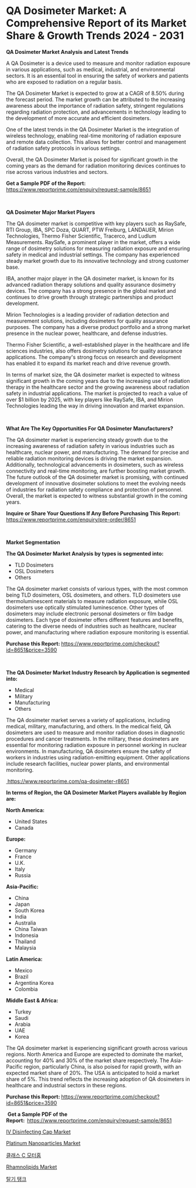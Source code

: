 <p><h1>QA Dosimeter Market: A Comprehensive Report of its Market Share & Growth Trends 2024 - 2031</h1></p><p><strong>QA Dosimeter Market Analysis and Latest Trends</strong></p>
<p><p>A QA Dosimeter is a device used to measure and monitor radiation exposure in various applications, such as medical, industrial, and environmental sectors. It is an essential tool in ensuring the safety of workers and patients who are exposed to radiation on a regular basis.</p><p>The QA Dosimeter Market is expected to grow at a CAGR of 8.50% during the forecast period. The market growth can be attributed to the increasing awareness about the importance of radiation safety, stringent regulations regarding radiation protection, and advancements in technology leading to the development of more accurate and efficient dosimeters.</p><p>One of the latest trends in the QA Dosimeter Market is the integration of wireless technology, enabling real-time monitoring of radiation exposure and remote data collection. This allows for better control and management of radiation safety protocols in various settings.</p><p>Overall, the QA Dosimeter Market is poised for significant growth in the coming years as the demand for radiation monitoring devices continues to rise across various industries and sectors.</p></p>
<p><strong>Get a Sample PDF of the Report:&nbsp;</strong> <a href="https://www.reportprime.com/enquiry/request-sample/8651">https://www.reportprime.com/enquiry/request-sample/8651</a></p>
<p>&nbsp;</p>
<p><strong>QA Dosimeter Major Market Players</strong></p>
<p><p>The QA dosimeter market is competitive with key players such as RaySafe, RTI Group, IBA, SPC Doza, QUART, PTW Freiburg, LANDAUER, Mirion Technologies, Thermo Fisher Scientific, Tracerco, and Ludlum Measurements. RaySafe, a prominent player in the market, offers a wide range of dosimetry solutions for measuring radiation exposure and ensuring safety in medical and industrial settings. The company has experienced steady market growth due to its innovative technology and strong customer base.</p><p>IBA, another major player in the QA dosimeter market, is known for its advanced radiation therapy solutions and quality assurance dosimetry devices. The company has a strong presence in the global market and continues to drive growth through strategic partnerships and product development.</p><p>Mirion Technologies is a leading provider of radiation detection and measurement solutions, including dosimeters for quality assurance purposes. The company has a diverse product portfolio and a strong market presence in the nuclear power, healthcare, and defense industries.</p><p>Thermo Fisher Scientific, a well-established player in the healthcare and life sciences industries, also offers dosimetry solutions for quality assurance applications. The company's strong focus on research and development has enabled it to expand its market reach and drive revenue growth.</p><p>In terms of market size, the QA dosimeter market is expected to witness significant growth in the coming years due to the increasing use of radiation therapy in the healthcare sector and the growing awareness about radiation safety in industrial applications. The market is projected to reach a value of over $1 billion by 2025, with key players like RaySafe, IBA, and Mirion Technologies leading the way in driving innovation and market expansion.</p></p>
<p>&nbsp;</p>
<p><strong>What Are The Key Opportunities For QA Dosimeter Manufacturers?</strong></p>
<p><p>The QA dosimeter market is experiencing steady growth due to the increasing awareness of radiation safety in various industries such as healthcare, nuclear power, and manufacturing. The demand for precise and reliable radiation monitoring devices is driving the market expansion. Additionally, technological advancements in dosimeters, such as wireless connectivity and real-time monitoring, are further boosting market growth. The future outlook of the QA dosimeter market is promising, with continued development of innovative dosimeter solutions to meet the evolving needs of industries for radiation safety compliance and protection of personnel. Overall, the market is expected to witness substantial growth in the coming years.</p></p>
<p><strong>Inquire or Share Your Questions If Any Before Purchasing This Report:</strong> <a href="https://www.reportprime.com/enquiry/pre-order/8651">https://www.reportprime.com/enquiry/pre-order/8651</a></p>
<p>&nbsp;</p>
<p><strong>Market Segmentation</strong></p>
<p><strong>The QA Dosimeter Market Analysis by types is segmented into:</strong></p>
<p><ul><li>TLD Dosimeters</li><li>OSL Dosimeters</li><li>Others</li></ul></p>
<p><p>The QA dosimeter market consists of various types, with the most common being TLD dosimeters, OSL dosimeters, and others. TLD dosimeters use thermoluminescent materials to measure radiation exposure, while OSL dosimeters use optically stimulated luminescence. Other types of dosimeters may include electronic personal dosimeters or film badge dosimeters. Each type of dosimeter offers different features and benefits, catering to the diverse needs of industries such as healthcare, nuclear power, and manufacturing where radiation exposure monitoring is essential.</p></p>
<p><strong>Purchase this Report:&nbsp;</strong><a href="https://www.reportprime.com/checkout?id=8651&price=3590">https://www.reportprime.com/checkout?id=8651&price=3590</a></p>
<p>&nbsp;</p>
<p><strong>The QA Dosimeter Market Industry Research by Application is segmented into:</strong></p>
<p><ul><li>Medical</li><li>Military</li><li>Manufacturing</li><li>Others</li></ul></p>
<p><p>The QA dosimeter market serves a variety of applications, including medical, military, manufacturing, and others. In the medical field, QA dosimeters are used to measure and monitor radiation doses in diagnostic procedures and cancer treatments. In the military, these dosimeters are essential for monitoring radiation exposure in personnel working in nuclear environments. In manufacturing, QA dosimeters ensure the safety of workers in industries using radiation-emitting equipment. Other applications include research facilities, nuclear power plants, and environmental monitoring.</p></p>
<p><a href="https://www.reportprime.com/qa-dosimeter-r8651">&nbsp;https://www.reportprime.com/qa-dosimeter-r8651</a></p>
<p><strong>In terms of Region, the QA Dosimeter Market Players available by Region are:</strong></p>
<p>
    <p> <strong> North America: </strong>
        <ul>
            <li>United States</li>
            <li>Canada</li>
        </ul>
        </p> 
    <p> <strong> Europe: </strong>
        <ul>
            <li>Germany</li>
            <li>France</li>
            <li>U.K.</li>
            <li>Italy</li>
            <li>Russia</li>
        </ul>
        </p> 
    <p> <strong> Asia-Pacific: </strong>
        <ul>
            <li>China</li>
            <li>Japan</li>
            <li>South Korea</li>
            <li>India</li>
            <li>Australia</li>
            <li>China Taiwan</li>
            <li>Indonesia</li>
            <li>Thailand</li>
            <li>Malaysia</li>
        </ul>
        </p> 
    <p> <strong> Latin America: </strong>
        <ul>
            <li>Mexico</li>
            <li>Brazil</li>
            <li>Argentina Korea</li>
            <li>Colombia</li>
        </ul>
        </p> 
    <p> <strong> Middle East & Africa: </strong>
        <ul>
            <li>Turkey</li>
            <li>Saudi</li>
            <li>Arabia</li>
            <li>UAE</li>
            <li>Korea</li>
        </ul>
    </p>
    </p>
<p><p>The QA dosimeter market is experiencing significant growth across various regions. North America and Europe are expected to dominate the market, accounting for 40% and 30% of the market share respectively. The Asia-Pacific region, particularly China, is also poised for rapid growth, with an expected market share of 20%. The USA is anticipated to hold a market share of 5%. This trend reflects the increasing adoption of QA dosimeters in healthcare and industrial sectors in these regions.</p></p>
<p><strong>Purchase this Report: </strong><a href="https://www.reportprime.com/checkout?id=8651&price=3590">https://www.reportprime.com/checkout?id=8651&price=3590</a></p>
<p>&nbsp;<strong>Get a Sample PDF of the Report:&nbsp;&nbsp;</strong><a href="https://www.reportprime.com/enquiry/request-sample/8651">https://www.reportprime.com/enquiry/request-sample/8651</a></p>
<p><strong></strong></p>
<p><p><a href="https://github.com/juniordelafrance/Market-Research-Report-List-2/blob/main/iv-disinfecting-cap-market.md">IV Disinfecting Cap Market</a></p><p><a href="https://issuu.com/reportprime-2/docs/platinum-nanoparticles-market-size-2030.pptx">Platinum Nanoparticles Market</a></p><p><a href="https://medium.com/@edaunhshhs/%ED%81%B4%EB%9E%98%EC%8A%A4-c-%EB%AA%A8%ED%84%B0%ED%99%88-%EC%8B%9C%EC%9E%A5-%EC%A0%90%EC%9C%A0%EC%9C%A8-%EC%A7%84%ED%99%94%EC%99%80-%EC%8B%9C%EC%9E%A5-%EC%84%B1%EC%9E%A5-%EC%B6%94%EC%9D%B4-2024%EB%85%84-2031%EB%85%84-018f6dc93830">클래스 C 모터홈</a></p><p><a href="https://issuu.com/reportprime-2/docs/rhamnolipids-market-size-2030.pptx">Rhamnolipids Market</a></p><p><a href="https://github.com/TobyKub4685/Market-Research-Report-List-1/blob/main/784284121065.md">탈기 탱크</a></p></p>